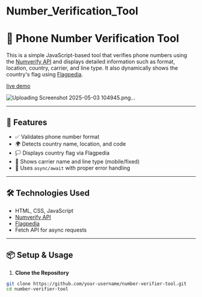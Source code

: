 ﻿# Number_Verification_Tool
# 📱 Phone Number Verification Tool

This is a simple JavaScript-based tool that verifies phone numbers using the [Numverify API](https://numverify.com) and displays detailed information such as format, location, country, carrier, and line type. It also dynamically shows the country's flag using [Flagpedia](https://flagpedia.net).

<a href="https://abihuagede.github.io/Number_Verification_Tool/num_identity.html">live demo</a>

![Uploading Screenshot 2025-05-03 104945.png…]()


---

## 🚀 Features

- ✅ Validates phone number format
- 🌍 Detects country name, location, and code
- 🏳️ Displays country flag via Flagpedia
- 📡 Shows carrier name and line type (mobile/fixed)
- 🔐 Uses `async/await` with proper error handling

---

## 🛠️ Technologies Used

- HTML, CSS, JavaScript
- [Numverify API](https://numverify.com/)
- [Flagpedia](https://flagpedia.net/)
- Fetch API for async requests

---

## 📦 Setup & Usage

1. **Clone the Repository**

```bash
git clone https://github.com/your-username/number-verifier-tool.git
cd number-verifier-tool
